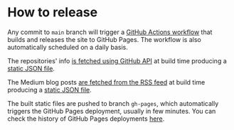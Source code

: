 # How to release

Any commit to `main` branch will trigger a [GitHub Actions workflow](./.github/workflows) that builds and releases
the site to GitHub Pages. The workflow is also automatically scheduled on a daily basis.

The repositories' info [is fetched using GitHub API](./src/scripts/build-repo-data.js) at build time
producing a [static JSON file](./static/repos.json).

The Medium blog posts [are fetched from the RSS feed](./src/scripts/build-posts-data.js) at build time
producing a [static JSON file](./static/posts.json).

The built static files are pushed to branch `gh-pages`, which automatically triggers the GitHub Pages deployment, usually
in few minutes. You can check the history of GitHub Pages deployments [here](https://github.com/ExpediaGroup/expediagroup.github.io/deployments).
